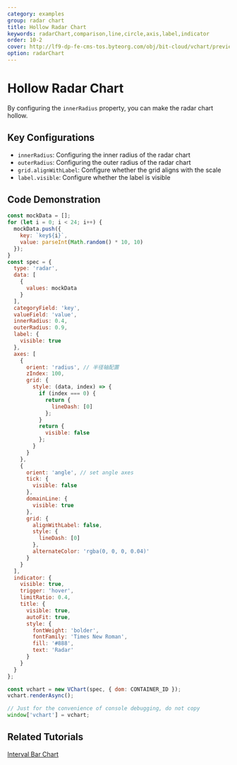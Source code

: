```yaml
---
category: examples
group: radar chart
title: Hollow Radar Chart
keywords: radarChart,comparison,line,circle,axis,label,indicator
order: 10-2
cover: http://lf9-dp-fe-cms-tos.byteorg.com/obj/bit-cloud/vchart/preview/radar-chart/radar-with-innerRadius.png
option: radarChart
---
```


# Hollow Radar Chart

By configuring the `innerRadius` property, you can make the radar chart hollow.

## Key Configurations

- `innerRadius`: Configuring the inner radius of the radar chart
- `outerRadius`: Configuring the outer radius of the radar chart
- `grid.alignWithLabel`: Configure whether the grid aligns with the scale
- `label.visible`: Configure whether the label is visible

## Code Demonstration

```javascript livedemo
const mockData = [];
for (let i = 0; i < 24; i++) {
  mockData.push({
    key: `key${i}`,
    value: parseInt(Math.random() * 10, 10)
  });
}
const spec = {
  type: 'radar',
  data: [
    {
      values: mockData
    }
  ],
  categoryField: 'key',
  valueField: 'value',
  innerRadius: 0.4,
  outerRadius: 0.9,
  label: {
    visible: true
  },
  axes: [
    {
      orient: 'radius', // 半径轴配置
      zIndex: 100,
      grid: {
        style: (data, index) => {
          if (index === 0) {
            return {
              lineDash: [0]
            };
          }
          return {
            visible: false
          };
        }
      }
    },
    {
      orient: 'angle', // set angle axes
      tick: {
        visible: false
      },
      domainLine: {
        visible: true
      },
      grid: {
        alignWithLabel: false,
        style: {
          lineDash: [0]
        },
        alternateColor: 'rgba(0, 0, 0, 0.04)'
      }
    }
  ],
  indicator: {
    visible: true,
    trigger: 'hover',
    limitRatio: 0.4,
    title: {
      visible: true,
      autoFit: true,
      style: {
        fontWeight: 'bolder',
        fontFamily: 'Times New Roman',
        fill: '#888',
        text: 'Radar'
      }
    }
  }
};

const vchart = new VChart(spec, { dom: CONTAINER_ID });
vchart.renderAsync();

// Just for the convenience of console debugging, do not copy
window['vchart'] = vchart;
```

## Related Tutorials

[Interval Bar Chart](link)

```

```
